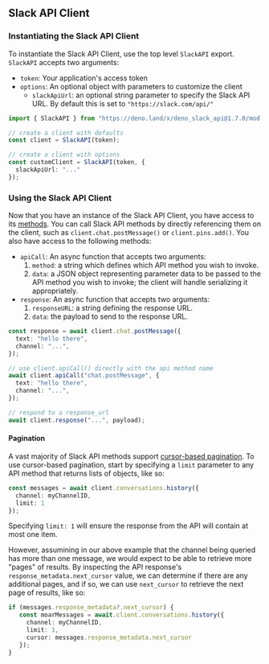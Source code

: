 ## Slack API Client

### Instantiating the Slack API Client

To instantiate the Slack API Client, use the top level `SlackAPI` export. `SlackAPI` accepts two arguments:
- `token`: Your application's access token
- `options`: An optional object with parameters to customize the client
  - `slackApiUrl`: an optional string parameter to specify the Slack API URL. By default this is set to `"https://slack.com/api/"`


```ts
import { SlackAPI } from "https://deno.land/x/deno_slack_api@1.7.0/mod.ts"

// create a client with defaults
const client = SlackAPI(token);

// create a client with options
const customClient = SlackAPI(token, {
  slackApiUrl: "..."
});
```

### Using the Slack API Client

Now that you have an instance of the Slack API Client, you have access to its [methods][api-methods]. You can call Slack API methods by directly referencing them on the client, such as `client.chat.postMessage()` or `client.pins.add()`. You also have access to the following methods:
- `apiCall`: An async function that accepts two arguments:
  1. `method`: a string which defines which API method you wish to invoke.
  2. `data`: a JSON object representing parameter data to be passed to the API method you wish to invoke; the client will handle serializing it appropriately.
- `response`: An async function that accepts two arguments:
  1. `responseURL`: a string defining the response URL.
  2. `data`: the payload to send to the response URL.

```ts
const response = await client.chat.postMessage({
  text: "hello there",
  channel: "...",
});

// use client.apiCall() directly with the api method name
await client.apiCall("chat.postMessage", {
  text: "hello there",
  channel: "...",
});

// respond to a response_url
await client.response("...", payload);
```

#### Pagination

A vast majority of Slack API methods support [cursor-based pagination][cursor-based pagination]. To use cursor-based pagination, start by specifying a `limit` parameter to any API method that returns lists of objects, like so:

```ts
const messages = await client.conversations.history({
  channel: myChannelID,
  limit: 1
});
```

Specifying `limit: 1` will ensure the response from the API will contain at most one item.

However, assumining in our above example that the channel being queried has more than one message, we would expect to be able to retrieve more "pages" of results. By inspecting the API response's `response_metadata.next_cursor` value, we can determine if there are any additional pages, and if so, we can use `next_cursor` to retrieve the next page of results, like so:

```ts
if (messages.response_metadata?.next_cursor) {
   const moarMessages = await.client.conversations.history({
     channel: myChannelID,
     limit: 1,
     cursor: messages.response_metadata.next_cursor
   });
}
```

[api-methods]: https://api.slack.com/methods
[cursor-based pagination]: https://api.slack.com/docs/pagination#cursors